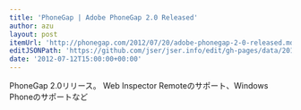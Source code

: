 ```yaml
---
title: 'PhoneGap | Adobe PhoneGap 2.0 Released'
author: azu
layout: post
itemUrl: 'http://phonegap.com/2012/07/20/adobe-phonegap-2-0-released.md//'
editJSONPath: 'https://github.com/jser/jser.info/edit/gh-pages/data/2012/07/index.json'
date: '2012-07-12T15:00:00+00:00'
---
```

PhoneGap 2.0リリース。
Web Inspector Remoteのサポート、Windows Phoneのサポートなど
